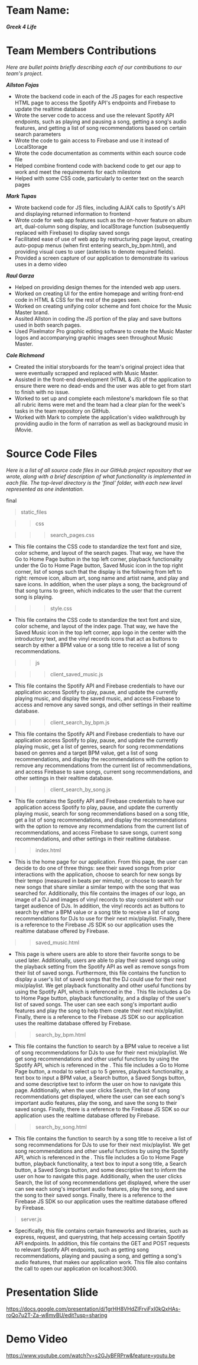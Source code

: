# Team Name: 
___Greek 4 Life___

# Team Members Contributions

*Here are bullet points briefly describing each of our contributions to our team's project.*

___Allston Fojas___
* Wrote the backend code in each of the JS pages for each respective HTML page to access the Spotify API's endpoints and Firebase to update the realtime database
* Wrote the server code to access and use the relevant Spotify API endpoints, such as playing and pausing a song, getting a song's audio features, and getting a list of song recommendations based on certain search parameters
* Wrote the code to gain access to Firebase and use it instead of LocalStorage
* Wrote the code documentation as comments within each source code file
* Helped combine frontend code with backend code to get our app to work and meet the requirements for each milestone
* Helped with some CSS code, particularly to center text on the search pages

___Mark Tupas___ 
* Wrote backend code for JS files, including AJAX calls to Spotify's API and displaying returned information to frontend
* Wrote code for web app features such as the on-hover feature on album art, dual-column song display, and localStorage function (subsequently replaced with Firebase) to display saved songs
* Facilitated ease of use of web app by restructuring page layout, creating auto-popup menus (when first entering search_by_bpm.html), and providing visual cues to user (asterisks to denote required fields).
* Provided a screen capture of our application to demonstrate its various uses in a demo video

___Raul Garza___
*  Helped on providing design themes for the intended web app users.
*  Worked on creating UI for the entire homepage and writing front-end code in HTML & CSS for the rest of the pages seen.
*  Worked on creating unifying color scheme and font choice for the Music Master brand.
*  Assited Allston in coding the JS portion of the play and save buttons used in both search pages.
*  Used Pixelmator Pro graphic editing software to create the Music Master logos and accompanying graphic images seen throughout Music Master.

___Cole Richmond___
* Created the initial storyboards for the team's original project idea that were eventually scrapped and replaced with Music Master.
* Assisted in the front-end development (HTML & JS) of the application to ensure there were no dead-ends and the user was able to get from start to finish with no issue.
* Worked to set up and complete each milestone's markdown file so that all rubric items were met and the team had a clear plan for the week's tasks in the team repository on GitHub.
* Worked with Mark to complete the application's video walkthrough by providing audio in the form of narration as well as background music in iMovie.

# Source Code Files

*Here is a list of all source code files in our GitHub project repository that we wrote, along with a brief description of what functionality is implemented in each file. The top-level directory is the 'final' folder, with each new level represented as one indentation.*

final

> static_files

>> css

>>> search_pages.css

* This file contains the CSS code to standardize the text font and size, color scheme, and layout of the search pages. That way, we have the Go to Home Page button in the top left corner, playback functionality under the Go to Home Page button, Saved Music icon in the top right corner, list of songs such that the display is the following from left to right: remove icon, album art, song name and artist name, and play and save icons. In addition, when the user plays a song, the background of that song turns to green, which indicates to the user that the current song is playing. 

>>> style.css

* This file contains the CSS code to standardize the text font and size, color scheme, and layout of the index page. That way, we have the Saved Music icon in the top left corner, app logo in the center with the introductory text, and the vinyl records icons that act as buttons to search by either a BPM value or a song title to receive a list of song recommendations. 

>> js

>>> client_saved_music.js

* This file contains the Spotify API and Firebase credentials to have our application access Spotify to play, pause, and update the currently playing music, and display the saved music, and access Firebase to access and remove any saved songs, and other settings in their realtime database.

>>> client_search_by_bpm.js

* This file contains the Spotify API and Firebase credentials to have our application access Spotify to play, pause, and update the currently playing music, get a list of genres, search for song recommendations based on genres and a target BPM value, get a list of song recommendations, and display the recommendations with the option to remove any recommendations from the current list of recommendations, and access Firebase to save songs, current song recommendations, and other settings in their realtime database.

>>> client_search_by_song.js

* This file contains the Spotify API and Firebase credentials to have our application access Spotify to play, pause, and update the currently playing music, search for song recommendations based on a song title, get a list of song recommendations, and display the recommendations with the option to remove any recommendations from the current list of recommendations, and access Firebase to save songs, current song recommendations, and other settings in their realtime database.

>> index.html

* This is the home page for our application. From this page, the user can decide to do one of three things: see their saved songs from prior interactions with the application, choose to search for new songs by their tempo (measured in beats per mimute), or choose to search for new songs that share similar a similar tempo with the song that was searched for. Additionally, this file contains the images of our logo, an image of a DJ and images of vinyl records to stay consistent with our target audience of DJs. In addition, the vinyl records act as buttons to search by either a BPM value or a song title to receive a list of song recommendations for DJs to use for their next mix/playlist. Finally, there is a reference to the Firebase JS SDK so our application uses the realtime database offered by Firebase.

>> saved_music.html

* This page is where users are able to store their favorite songs to be used later. Additionally, users are able to play their saved songs using the playback setting from the Spotify API as well as remove songs from their list of saved songs. Furthermore, this file contains the function to display a user's list of saved songs that the DJ could use for their next mix/playlist. We get playback functionality and other useful functions by using the Spotify API, which is referenced in the <head>. This file includes a Go to Home Page button, playback functionality, and a display of the user's list of saved songs. The user can see each song's important audio features and play the song to help them create their next mix/playlist. Finally, there is a reference to the Firebase JS SDK so our application uses the realtime database offered by Firebase.

>> search_by_bpm.html

* This file contains the function to search by a BPM value to receive a list of song recommendations for DJs to use for their next mix/playlist. We get song recommendations and other useful functions by using the Spotify API, which is referenced in the <head>. This file includes a Go to Home Page button, a modal to select up to 5 genres, playback functionality, a text box to input a BPM value, a Search button, a Saved Songs button, and some descriptive text to inform the user on how to navigate this page. Additionally, when the user clicks Search, the list of song recommendations get displayed, where the user can see each song's important audio features, play the song, and save the song to their saved songs. Finally, there is a reference to the Firebase JS SDK so our application uses the realtime database offered by Firebase.

>> search_by_song.html

* This file contains the function to search by a song title to receive a list of song recommendations for DJs to use for their next mix/playlist. We get song recommendations and other useful functions by using the Spotify API, which is referenced in the <head>. This file includes a Go to Home Page button, playback functionality, a text box to input a song title, a Search button, a Saved Songs button, and some descriptive text to inform the user on how to navigate this page. Additionally, when the user clicks Search, the list of song recommendations get displayed, where the user can see each song's important audio features, play the song, and save the song to their saved songs. Finally, there is a reference to the Firebase JS SDK so our application uses the realtime database offered by Firebase.

> server.js

* Specifically, this file contains certain frameworks and libraries, such as express, request, and querystring, that help accessing certain Spotify API endpoints. In addition, this file contains the GET and POST requests to relevant Spotify API endpoints, such as getting song recommendations, playing and pausing a song, and getting a song's audio features, that makes our application work. This file also contains the call to open our application on localhost:3000.

# Presentation Slide

https://docs.google.com/presentation/d/1grHH8VHdZIFrviFxI0kQxHAs-roQo7u2T-Za-w8myBU/edit?usp=sharing

# Demo Video

https://www.youtube.com/watch?v=s2GJyBFRPrw&feature=youtu.be

